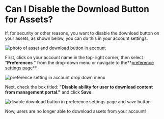 # Can I Disable the Download Button for Assets?

If, for security or other reasons, you want to disable the download button on
your assets, as shown below, you can do this in your account settings.

![photo of asset and download button in
account](https://support.optisigns.com/hc/article_attachments/34840578455827)

First, click on your account name in the top-right corner, then select
"**Preferences** " from the drop-down menu or navigate to the**[preference
settings page](https://app.optisigns.com/app/s/preference-settings)**.

![preference setting in account drop down
menu](https://support.optisigns.com/hc/article_attachments/34840569925395)

Next, check the box titled: **"Disable ability for user to download content
from management portal."** and click **Save.**

![disable download button in preference settings page and save
button](https://support.optisigns.com/hc/article_attachments/34840779588883)

Now, users are no longer able to download assets from your account!

